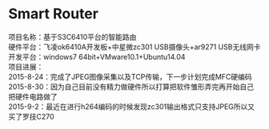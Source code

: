 # Smart Router  
项目名称：基于S3C6410平台的智能路由  
硬件平台：飞凌ok6410A开发板+中星微zc301 USB摄像头+ar9271 USB无线网卡 
开发平台：windows7 64bit+VMware10.1+Ubuntu14.04  
项目进展：  
2015-8-24：完成了JPEG图像采集以及TCP传输，下一步计划完成MFC硬编码  
2015-8-30：因为自己目前没有精力做硬件所以打算把软件雏形弄完再开始自己把硬件电路做了    
2015-9-2：最近在进行h264编码的时候发现zc301输出格式只支持JPEG所以又买了罗技C270